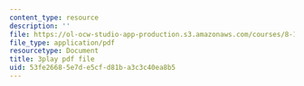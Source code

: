 ```yaml
---
content_type: resource
description: ''
file: https://ol-ocw-studio-app-production.s3.amazonaws.com/courses/8-13-14-experimental-physics-i-ii-junior-lab-fall-2016-spring-2017/53fe26685e7de5cfd81ba3c3c40ea8b5_79noW-0WuAI.pdf
file_type: application/pdf
resourcetype: Document
title: 3play pdf file
uid: 53fe2668-5e7d-e5cf-d81b-a3c3c40ea8b5
---
```

